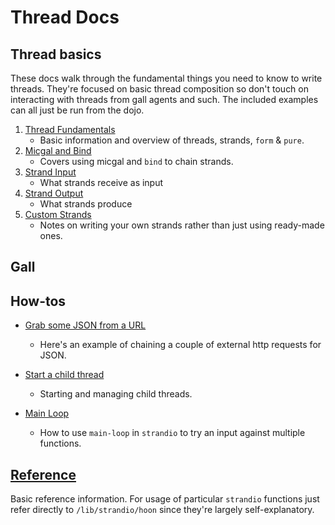 # Thread Docs

## Thread basics

These docs walk through the fundamental things you need to know to write threads. They're focused on basic thread composition so don't touch on interacting with threads from gall agents and such. The included examples can all just be run from the dojo.

1. [Thread Fundamentals](thread-basics/1_thread-fundamentals.md)
   - Basic information and overview of threads, strands, `form` & `pure`. 
2. [Micgal and Bind](thread-basics/2_micgal-and-bind.md)
   - Covers using micgal and `bind` to chain strands.
3. [Strand Input](thread-basics/3_strand-input.md)
   - What strands receive as input
4. [Strand Output](thread-basics/4_strand-output.md)
   - What strands produce
5. [Custom Strands](thread-basics/5_custom-strands.md)
   - Notes on writing your own strands rather than just using ready-made ones.

## Gall

## How-tos

- [Grab some JSON from a URL](examples/get-json.md)
   - Here's an example of chaining a couple of external http requests for JSON.

- [Start a child thread](examples/start-thread-from-thread.md)
   - Starting and managing child threads.

- [Main Loop](examples/main-loop.md)
   - How to use `main-loop` in `strandio` to try an input against multiple functions.

## [Reference](reference.md)
Basic reference information. For usage of particular `strandio` functions just refer directly to `/lib/strandio/hoon` since they're largely self-explanatory.
